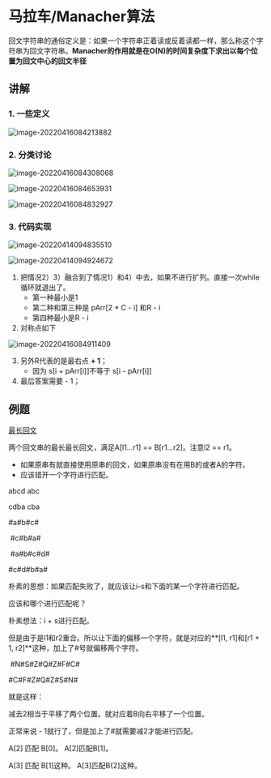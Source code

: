 # 马拉车/Manacher算法



回文字符串的通俗定义是：如果一个字符串正着读或反着读都一样，那么称这个字符串为回文字符串。**Manacher的作用就是在O(N)的时间复杂度下求出以每个位置为回文中心的回文半径**





## 讲解

### 1. 一些定义

![image-20220416084213882](D:\blgs\source\imgs\image-20220416084213882.png)



### 2. 分类讨论

![image-20220416084308068](D:\blgs\source\imgs\image-20220416084308068.png)

![image-20220416084653931](D:\blgs\source\imgs\image-20220416084653931.png)



![image-20220416084832927](D:\blgs\source\imgs\image-20220416084832927.png)



### 3. 代码实现



![image-20220414094835510](D:\blgs\source\imgs\image-20220414094835510.png)

![image-20220414094924672](D:\blgs\source\imgs\image-20220414094924672.png)





1. 把情况2）3）融合到了情况1）和4）中去，如果不进行扩列。直接一次while循环就退出了。
   - 第一种最小是1
   - 第二种和第三种是 pArr[2 * C - i] 和R - i
   - 第四种最小是R - i
1. 对称点如下

![image-20220416084911409](D:\blgs\source\imgs\image-20220416084911409.png)

3. 另外R代表的是最右点 **+ 1**；
   - 因为 s[i + pArr[i]]不等于 s[i - pArr[i]]
4. 最后答案需要 - 1；



## 例题





[最长回文](https://ac.nowcoder.com/acm/problem/14894)



两个回文串的最长最长回文，满足A[l1...r1] == B[r1...r2]。注意l2 == r1。

- 如果原串有就直接使用原串的回文，如果原串没有在用B的或者A的字符。
- 应该错开一个字符进行匹配。

abcd		abc

cdba		cba



#a#b#c#

​	 #c#b#a#

​	#a#b#c#d#

#c#d#b#a#



朴素的思想：如果匹配失败了，就应该让i-s和下面的某一个字符进行匹配。

应该和哪个进行匹配呢？

朴素想法：i + s进行匹配。

但是由于是l1和r2重合。所以让下面的偏移一个字符，就是对应的**[l1, r1]和[r1 + 1, r2]**这种，加上了#号就偏移两个字符。

​	 #N#S#Z#Q#Z#F#C#

#C#F#Z#Q#Z#S#N#





就是这样：

减去2相当于平移了两个位置。就对应着B向右平移了一个位置。

正常来说 - 1就行了，但是加上了#就需要减2才能进行匹配。



A[2] 匹配 B[0]。			A[2]匹配B[1]。

A[3] 匹配 B[1]这种。	A[3]匹配B{2]这种。




